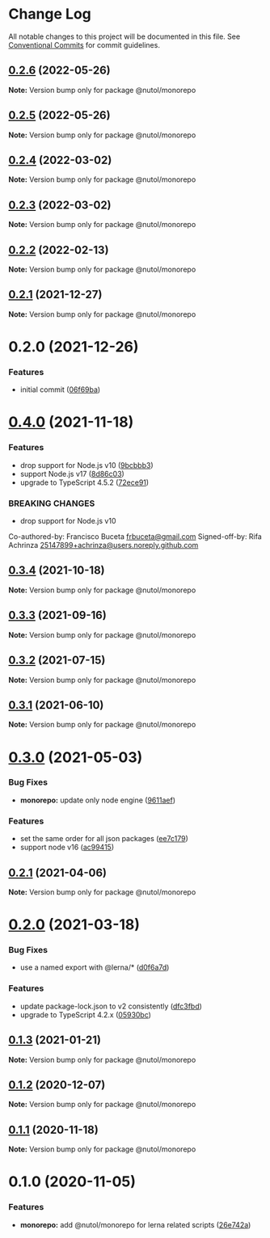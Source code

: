 # Change Log

All notable changes to this project will be documented in this file.
See [Conventional Commits](https://conventionalcommits.org) for commit guidelines.

## [0.2.6](https://github.com/nutoljs/nutol/compare/@nutol/monorepo@0.2.5...@nutol/monorepo@0.2.6) (2022-05-26)

**Note:** Version bump only for package @nutol/monorepo





## [0.2.5](https://github.com/nutoljs/nutol/compare/@nutol/monorepo@0.2.4...@nutol/monorepo@0.2.5) (2022-05-26)

**Note:** Version bump only for package @nutol/monorepo





## [0.2.4](https://github.com/nutoljs/nutol/compare/@nutol/monorepo@0.2.3...@nutol/monorepo@0.2.4) (2022-03-02)

**Note:** Version bump only for package @nutol/monorepo





## [0.2.3](https://github.com/nutoljs/nutol/compare/@nutol/monorepo@0.2.2...@nutol/monorepo@0.2.3) (2022-03-02)

**Note:** Version bump only for package @nutol/monorepo





## [0.2.2](https://github.com/nutoljs/nutol/compare/@nutol/monorepo@0.2.1...@nutol/monorepo@0.2.2) (2022-02-13)

**Note:** Version bump only for package @nutol/monorepo





## [0.2.1](https://github.com/loopbackio/loopback-next/compare/@loopback/monorepo@0.2.0...@nutol/monorepo@0.2.1) (2021-12-27)

**Note:** Version bump only for package @nutol/monorepo





# 0.2.0 (2021-12-26)


### Features

* initial commit ([06f69ba](https://github.com/nutoljs/nutol/commit/06f69baf1c724633a35d231e2c00adbe4884805d))





# [0.4.0](https://github.com/loopbackio/loopback-next/compare/@loopback/monorepo@0.3.4...@nutol/monorepo@0.4.0) (2021-11-18)


### Features

* drop support for Node.js v10 ([9bcbbb3](https://github.com/loopbackio/loopback-next/commit/9bcbbb358ec3eabc3033d4e7e1c22b524a7069b3))
* support Node.js v17 ([8d86c03](https://github.com/loopbackio/loopback-next/commit/8d86c03cb7047e2b1f18d05870628ef5783e71b2))
* upgrade to TypeScript 4.5.2 ([72ece91](https://github.com/loopbackio/loopback-next/commit/72ece91289ecfdfd8747bb9888ad75db73e8ff4b))


### BREAKING CHANGES

* drop support for Node.js v10

Co-authored-by: Francisco Buceta <frbuceta@gmail.com>
Signed-off-by: Rifa Achrinza <25147899+achrinza@users.noreply.github.com>





## [0.3.4](https://github.com/loopbackio/loopback-next/compare/@loopback/monorepo@0.3.3...@nutol/monorepo@0.3.4) (2021-10-18)

**Note:** Version bump only for package @nutol/monorepo





## [0.3.3](https://github.com/loopbackio/loopback-next/compare/@loopback/monorepo@0.3.2...@nutol/monorepo@0.3.3) (2021-09-16)

**Note:** Version bump only for package @nutol/monorepo





## [0.3.2](https://github.com/loopbackio/loopback-next/compare/@loopback/monorepo@0.3.1...@nutol/monorepo@0.3.2) (2021-07-15)

**Note:** Version bump only for package @nutol/monorepo





## [0.3.1](https://github.com/loopbackio/loopback-next/compare/@loopback/monorepo@0.3.0...@nutol/monorepo@0.3.1) (2021-06-10)

**Note:** Version bump only for package @nutol/monorepo





# [0.3.0](https://github.com/loopbackio/loopback-next/compare/@loopback/monorepo@0.2.1...@nutol/monorepo@0.3.0) (2021-05-03)


### Bug Fixes

* **monorepo:** update only node engine ([9611aef](https://github.com/loopbackio/loopback-next/commit/9611aefcee438647ab089a5dc0ab924659e450e1))


### Features

* set the same order for all json packages ([ee7c179](https://github.com/loopbackio/loopback-next/commit/ee7c179a0e99d862f8596c897523a8e1bf2e8888))
* support node v16 ([ac99415](https://github.com/loopbackio/loopback-next/commit/ac994154543bde22b4482ba98813351656db1b55))





## [0.2.1](https://github.com/loopbackio/loopback-next/compare/@loopback/monorepo@0.2.0...@nutol/monorepo@0.2.1) (2021-04-06)

**Note:** Version bump only for package @nutol/monorepo





# [0.2.0](https://github.com/loopbackio/loopback-next/compare/@loopback/monorepo@0.1.3...@nutol/monorepo@0.2.0) (2021-03-18)


### Bug Fixes

* use a named export with @lerna/* ([d0f6a7d](https://github.com/loopbackio/loopback-next/commit/d0f6a7dac49a32d27ba3971ccb893da5396b36ee))


### Features

* update package-lock.json to v2 consistently ([dfc3fbd](https://github.com/loopbackio/loopback-next/commit/dfc3fbdae0c9ca9f34c64154a471bef22d5ac6b7))
* upgrade to TypeScript 4.2.x ([05930bc](https://github.com/loopbackio/loopback-next/commit/05930bc0cece3909dd66f75ad91eeaa2d365a480))





## [0.1.3](https://github.com/loopbackio/loopback-next/compare/@loopback/monorepo@0.1.2...@nutol/monorepo@0.1.3) (2021-01-21)

**Note:** Version bump only for package @nutol/monorepo





## [0.1.2](https://github.com/loopbackio/loopback-next/compare/@loopback/monorepo@0.1.1...@nutol/monorepo@0.1.2) (2020-12-07)

**Note:** Version bump only for package @nutol/monorepo





## [0.1.1](https://github.com/loopbackio/loopback-next/compare/@loopback/monorepo@0.1.0...@nutol/monorepo@0.1.1) (2020-11-18)

**Note:** Version bump only for package @nutol/monorepo





# 0.1.0 (2020-11-05)


### Features

* **monorepo:** add @nutol/monorepo for lerna related scripts ([26e742a](https://github.com/loopbackio/loopback-next/commit/26e742aa5899f4c278b014a27357f3106a232d14))
